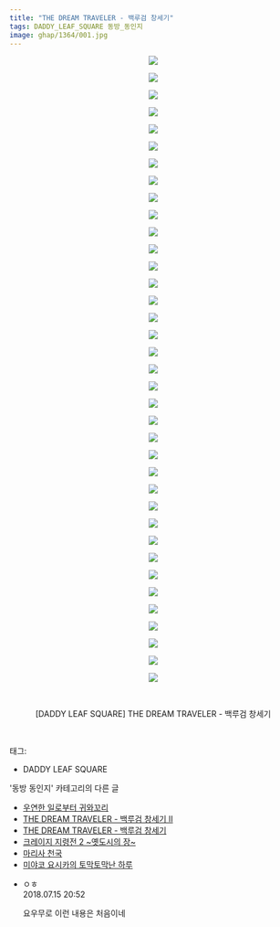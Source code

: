 ```yaml
---
title: "THE DREAM TRAVELER - 백루검 창세기"
tags: DADDY_LEAF_SQUARE 동방_동인지
image: ghap/1364/001.jpg
---
```

<div class="article">
<p style="text-align: center; clear: none; float: none;"><img src="{{ site.nasurl }}/ghap/1364/001.jpg"/></p>
<p style="text-align: center; clear: none; float: none;"><img src="{{ site.nasurl }}/ghap/1364/002.jpg"/></p>
<p style="text-align: center; clear: none; float: none;"><img src="{{ site.nasurl }}/ghap/1364/003.jpg"/></p>
<p style="text-align: center; clear: none; float: none;"><img src="{{ site.nasurl }}/ghap/1364/004.jpg"/></p>
<p style="text-align: center; clear: none; float: none;"><img src="{{ site.nasurl }}/ghap/1364/005.jpg"/></p>
<p style="text-align: center; clear: none; float: none;"><img src="{{ site.nasurl }}/ghap/1364/006.jpg"/></p>
<p style="text-align: center; clear: none; float: none;"><img src="{{ site.nasurl }}/ghap/1364/007.jpg"/></p>
<p style="text-align: center; clear: none; float: none;"><img src="{{ site.nasurl }}/ghap/1364/008.jpg"/></p>
<p style="text-align: center; clear: none; float: none;"><img src="{{ site.nasurl }}/ghap/1364/009.jpg"/></p>
<p style="text-align: center; clear: none; float: none;"><img src="{{ site.nasurl }}/ghap/1364/010.jpg"/></p>
<p style="text-align: center; clear: none; float: none;"><img src="{{ site.nasurl }}/ghap/1364/011.jpg"/></p>
<p style="text-align: center; clear: none; float: none;"><img src="{{ site.nasurl }}/ghap/1364/012.jpg"/></p>
<p style="text-align: center; clear: none; float: none;"><img src="{{ site.nasurl }}/ghap/1364/013.jpg"/></p>
<p style="text-align: center; clear: none; float: none;"><img src="{{ site.nasurl }}/ghap/1364/014.jpg"/></p>
<p style="text-align: center; clear: none; float: none;"><img src="{{ site.nasurl }}/ghap/1364/015.jpg"/></p>
<p style="text-align: center; clear: none; float: none;"><img src="{{ site.nasurl }}/ghap/1364/016.jpg"/></p>
<p style="text-align: center; clear: none; float: none;"><img src="{{ site.nasurl }}/ghap/1364/017.jpg"/></p>
<p style="text-align: center; clear: none; float: none;"><img src="{{ site.nasurl }}/ghap/1364/018.jpg"/></p>
<p style="text-align: center; clear: none; float: none;"><img src="{{ site.nasurl }}/ghap/1364/019.jpg"/></p>
<p style="text-align: center; clear: none; float: none;"><img src="{{ site.nasurl }}/ghap/1364/020.jpg"/></p>
<p style="text-align: center; clear: none; float: none;"><img src="{{ site.nasurl }}/ghap/1364/021.jpg"/></p>
<p style="text-align: center; clear: none; float: none;"><img src="{{ site.nasurl }}/ghap/1364/022.jpg"/></p>
<p style="text-align: center; clear: none; float: none;"><img src="{{ site.nasurl }}/ghap/1364/023.jpg"/></p>
<p style="text-align: center; clear: none; float: none;"><img src="{{ site.nasurl }}/ghap/1364/024.jpg"/></p>
<p style="text-align: center; clear: none; float: none;"><img src="{{ site.nasurl }}/ghap/1364/025.jpg"/></p>
<p style="text-align: center; clear: none; float: none;"><img src="{{ site.nasurl }}/ghap/1364/026.jpg"/></p>
<p style="text-align: center; clear: none; float: none;"><img src="{{ site.nasurl }}/ghap/1364/027.jpg"/></p>
<p style="text-align: center; clear: none; float: none;"><img src="{{ site.nasurl }}/ghap/1364/028.jpg"/></p>
<p style="text-align: center; clear: none; float: none;"><img src="{{ site.nasurl }}/ghap/1364/029.jpg"/></p>
<p style="text-align: center; clear: none; float: none;"><img src="{{ site.nasurl }}/ghap/1364/030.jpg"/></p>
<p style="text-align: center; clear: none; float: none;"><img src="{{ site.nasurl }}/ghap/1364/031.jpg"/></p>
<p style="text-align: center; clear: none; float: none;"><img src="{{ site.nasurl }}/ghap/1364/032.jpg"/></p>
<p style="text-align: center; clear: none; float: none;"><img src="{{ site.nasurl }}/ghap/1364/033.jpg"/></p>
<p style="text-align: center; clear: none; float: none;"><img src="{{ site.nasurl }}/ghap/1364/034.jpg"/></p>
<p style="text-align: center; clear: none; float: none;"><img src="{{ site.nasurl }}/ghap/1364/035.jpg"/></p>
<p style="text-align: center; clear: none; float: none;"><img src="{{ site.nasurl }}/ghap/1364/036.jpg"/></p>
<p style="text-align: center; clear: none; float: none;"><img src="{{ site.nasurl }}/ghap/1364/037.jpg"/></p>
<p style="text-align: center; clear: none; float: none;"><br/></p>
<p style="text-align: center; clear: none; float: none;">[DADDY LEAF SQUARE] THE DREAM TRAVELER - 백루검 창세기</p>
<p><br/></p>
</div><div class="tagTrail">
<p>태그: </p>
<ul>
<li>DADDY LEAF SQUARE</li>
</ul>
</div><div class="another">
<p>'동방 동인지' 카테고리의 다른 글</p>
<ul>
<li><a href="/2016-08-05-ghap_1366">우연한 일로부터 귀와꼬리</a></li>
<li><a href="/2016-08-05-ghap_1365">THE DREAM TRAVELER - 백루검 창세기 Ⅱ</a></li>
<li><a href="/2016-08-05-ghap_1364">THE DREAM TRAVELER - 백루검 창세기</a></li>
<li><a href="/2016-08-05-ghap_1363">크레이지 지령전 2 ~옛도시의 장~</a></li>
<li><a href="/2016-08-05-ghap_1362">마리사 천국</a></li>
<li><a href="/2016-08-05-ghap_1361">미야코 요시카의 토막토막난 하루</a></li>
</ul>
</div><div class="cb_module cb_fluid">
<div class="cb_wrt cb_profile">
<div class="comment">
<ul>
<li class="cb_thumb_off" id="comment15287311">
<div class="cb_comment_area">
<div class="cb_info_area">
<div class="cb_section">
<span class="cb_nick_name">ㅇㅎ</span>
</div>
<div class="cb_section">
<span class="cb_date">2018.07.15 20:52 </span>
</div>
</div>
<div class="cb_dsc_comment">
<p class="cb_dsc">
											요우무로 이런 내용은 처음이네
										</p>
</div>
</div></li>
</ul>
</div>
</div><!-- commentList close -->
</div>
